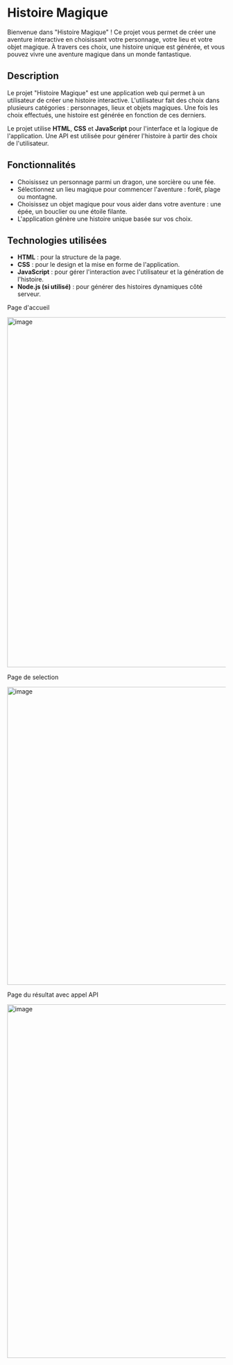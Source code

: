 # Histoire Magique

Bienvenue dans "Histoire Magique" ! Ce projet vous permet de créer une aventure interactive en choisissant votre personnage, votre lieu et votre objet magique. À travers ces choix, une histoire unique est générée, et vous pouvez vivre une aventure magique dans un monde fantastique.

## Description

Le projet "Histoire Magique" est une application web qui permet à un utilisateur de créer une histoire interactive. L'utilisateur fait des choix dans plusieurs catégories : personnages, lieux et objets magiques. Une fois les choix effectués, une histoire est générée en fonction de ces derniers.

Le projet utilise **HTML**, **CSS** et **JavaScript** pour l'interface et la logique de l'application. Une API est utilisée pour générer l'histoire à partir des choix de l'utilisateur.

## Fonctionnalités

- Choisissez un personnage parmi un dragon, une sorcière ou une fée.
- Sélectionnez un lieu magique pour commencer l'aventure : forêt, plage ou montagne.
- Choisissez un objet magique pour vous aider dans votre aventure : une épée, un bouclier ou une étoile filante.
- L'application génère une histoire unique basée sur vos choix.

## Technologies utilisées

- **HTML** : pour la structure de la page.
- **CSS** : pour le design et la mise en forme de l'application.
- **JavaScript** : pour gérer l'interaction avec l'utilisateur et la génération de l'histoire.
- **Node.js (si utilisé)** : pour générer des histoires dynamiques côté serveur.

Page d'accueil 

<img width="806" alt="image" src="https://github.com/user-attachments/assets/8ab26154-4003-4fbd-835e-b00eeed1bc00" />

Page de selection 

<img width="686" alt="image" src="https://github.com/user-attachments/assets/7a236156-d804-4794-9172-2a8a1690a536" />

Page du résultat avec appel API 

<img width="814" alt="image" src="https://github.com/user-attachments/assets/10fac985-18bd-4e36-8314-ee885f30651c" />







